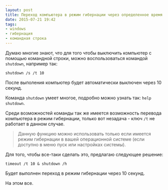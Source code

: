 ```yaml
---
layout: post
title: Переход компьютера в режим гибернации через определенное время
date: 2015-07-21 19:42
tags:
- windows
- гибернация
- командная строка
---
```


Думаю многие знают, что для того чтобы выключить компьютер с помощью командной строки, можно воспользоваться командой `shutdown`, например так:

```
shutdown /s /t 10
```
После выполения компьютер будет автоматически выключен через 10 секунд.

Команда `shutdown` умеет многое, подробно можно узнать так: `help shutdown`.

Среди возможностей команды так же имеется возможность перевода компьютера в режим гибернации, только вот незадача - ключ `/t` не работает в данном случае. 

> Данную функцию можно использовать только если имеется режим гибернации в вашей операционной системе (если доступно в меню пуск или настройках системы).

Для того, чтобы все-таки сделать это, предлагаю следующее решение:

```
timeout /t 10 & shutdown /h
```
Будет выполнен переход в режим гибернации через 10 секунд.

На этом все.
